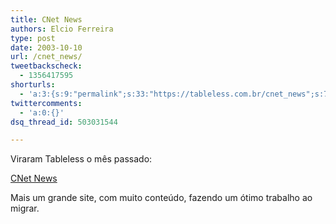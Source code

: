 ```yaml
---
title: CNet News
authors: Elcio Ferreira
type: post
date: 2003-10-10
url: /cnet_news/
tweetbackscheck:
  - 1356417595
shorturls:
  - 'a:3:{s:9:"permalink";s:33:"https://tableless.com.br/cnet_news";s:7:"tinyurl";s:26:"https://tinyurl.com/3vtzfol";s:4:"isgd";s:19:"https://is.gd/e3JP3l";}'
twittercomments:
  - 'a:0:{}'
dsq_thread_id: 503031544

---
```

Viraram Tableless o mês passado:
          
[CNet News][1]
          
Mais um grande site, com muito conteúdo, fazendo um ótimo trabalho ao migrar.

 [1]: https://news.com.com/